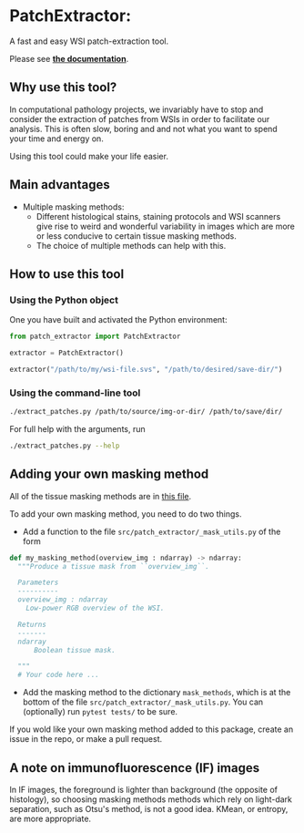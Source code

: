 # PatchExtractor:
A fast and easy WSI patch-extraction tool.

Please see [__the documentation__](https://fluffy-doodle-reqwg84.pages.github.io/).

## Why use this tool?
In computational pathology projects, we invariably have to stop and consider the extraction of patches from WSIs in order to facilitate our analysis. This is often slow, boring and and not what you want to spend your time and energy on.

Using this tool could make your life easier.

## Main advantages

- Multiple masking methods:
  - Different histological stains, staining protocols and WSI scanners give rise to weird and wonderful variability in images which are more or less conducive to certain tissue masking methods.
  - The choice of multiple methods can help with this.

## How to use this tool

### Using the Python object
One you have built and activated the Python environment:
```python
from patch_extractor import PatchExtractor

extractor = PatchExtractor()

extractor("/path/to/my/wsi-file.svs", "/path/to/desired/save-dir/")

```

### Using the command-line tool
```bash
./extract_patches.py /path/to/source/img-or-dir/ /path/to/save/dir/
```



For full help with the arguments, run
```bash
./extract_patches.py --help
```


## Adding your own masking method

All of the tissue masking methods are in [this file](src/patch_extractor/_mask_utils.py).

To add your own masking method, you need to do two things.

- Add a function to the file ``src/patch_extractor/_mask_utils.py`` of the form
```python
def my_masking_method(overview_img : ndarray) -> ndarray:
  """Produce a tissue mask from ``overview_img``.

  Parameters
  ----------
  overview_img : ndarray
    Low-power RGB overview of the WSI.

  Returns
  -------
  ndarray
      Boolean tissue mask.

  """
  # Your code here ...
```
- Add the masking method to the dictionary ``mask_methods``, which is at the bottom of the file ``src/patch_extractor/_mask_utils.py``. You can (optionally) run ``pytest tests/`` to be sure.

If you wold like your own masking method added to this package, create an issue in the repo, or make a pull request.

## A note on immunofluorescence (IF) images

In IF images, the foreground is lighter than background (the opposite of histology), so choosing masking methods methods which rely on light-dark separation, such as Otsu's method, is not a good idea. KMean, or entropy, are more appropriate.
